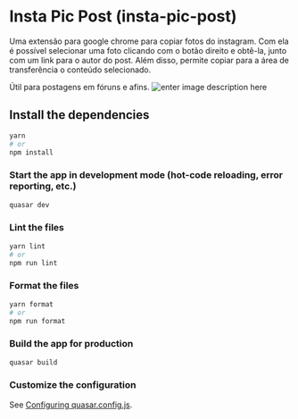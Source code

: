# Insta Pic Post (insta-pic-post)

Uma extensão para google chrome para copiar fotos do instagram.
Com ela é possível selecionar uma foto clicando com o botão direito e
obtê-la, junto com um link para o autor do post.
Além disso, permite copiar para a área de transferência o conteúdo selecionado.

Útil para postagens em fóruns e afins.
![enter image description here](https://i.imgur.com/RZAMy8J.jpeg)


## Install the dependencies

```bash
yarn
# or
npm install
```

### Start the app in development mode (hot-code reloading, error reporting, etc.)

```bash
quasar dev
```

### Lint the files

```bash
yarn lint
# or
npm run lint
```

### Format the files

```bash
yarn format
# or
npm run format
```

### Build the app for production

```bash
quasar build
```

### Customize the configuration

See [Configuring quasar.config.js](https://v2.quasar.dev/quasar-cli-vite/quasar-config-js).

